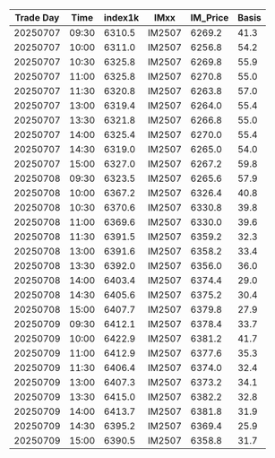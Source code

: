 | Trade Day  | Time | index1k | IMxx | IM_Price | Basis |
| ---------- | ---- | ------- | ---- | -------- | ----- |
| 20250707 | 09:30 | 6310.5 | IM2507 | 6269.2 | 41.3 | 
| 20250707 | 10:00 | 6311.0 | IM2507 | 6256.8 | 54.2 | 
| 20250707 | 10:30 | 6325.8 | IM2507 | 6269.8 | 55.9 | 
| 20250707 | 11:00 | 6325.8 | IM2507 | 6270.8 | 55.0 | 
| 20250707 | 11:30 | 6320.8 | IM2507 | 6263.8 | 57.0 | 
| 20250707 | 13:00 | 6319.4 | IM2507 | 6264.0 | 55.4 | 
| 20250707 | 13:30 | 6321.8 | IM2507 | 6266.8 | 55.0 | 
| 20250707 | 14:00 | 6325.4 | IM2507 | 6270.0 | 55.4 | 
| 20250707 | 14:30 | 6319.0 | IM2507 | 6265.0 | 54.0 | 
| 20250707 | 15:00 | 6327.0 | IM2507 | 6267.2 | 59.8 | 
| 20250708 | 09:30 | 6323.5 | IM2507 | 6265.6 | 57.9 | 
| 20250708 | 10:00 | 6367.2 | IM2507 | 6326.4 | 40.8 | 
| 20250708 | 10:30 | 6370.6 | IM2507 | 6330.8 | 39.8 | 
| 20250708 | 11:00 | 6369.6 | IM2507 | 6330.0 | 39.6 | 
| 20250708 | 11:30 | 6391.5 | IM2507 | 6359.2 | 32.3 | 
| 20250708 | 13:00 | 6391.6 | IM2507 | 6358.2 | 33.4 | 
| 20250708 | 13:30 | 6392.0 | IM2507 | 6356.0 | 36.0 | 
| 20250708 | 14:00 | 6403.4 | IM2507 | 6374.4 | 29.0 | 
| 20250708 | 14:30 | 6405.6 | IM2507 | 6375.2 | 30.4 | 
| 20250708 | 15:00 | 6407.7 | IM2507 | 6379.8 | 27.9 | 
| 20250709 | 09:30 | 6412.1 | IM2507 | 6378.4 | 33.7 |
| 20250709 | 10:00 | 6422.9 | IM2507 | 6381.2 | 41.7 |
| 20250709 | 11:00 | 6412.9 | IM2507 | 6377.6 | 35.3 |
| 20250709 | 11:30 | 6406.4 | IM2507 | 6374.0 | 32.4 |
| 20250709 | 13:00 | 6407.3 | IM2507 | 6373.2 | 34.1 |
| 20250709 | 13:30 | 6415.0 | IM2507 | 6382.2 | 32.8 |
| 20250709 | 14:00 | 6413.7 | IM2507 | 6381.8 | 31.9 |
| 20250709 | 14:30 | 6395.2 | IM2507 | 6369.4 | 25.9 |
| 20250709 | 15:00 | 6390.5 | IM2507 | 6358.8 | 31.7 | 
